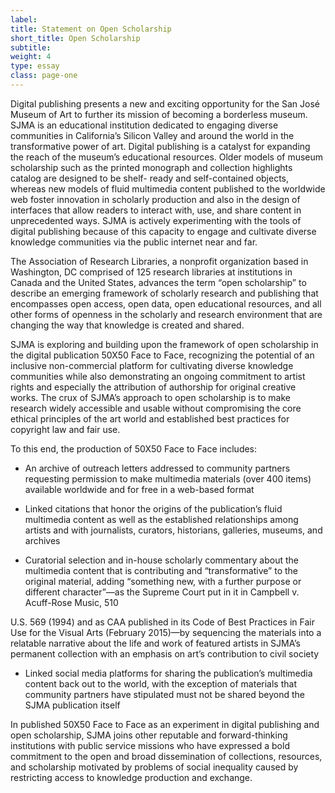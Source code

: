 ```yaml
---
label:
title: Statement on Open Scholarship
short_title: Open Scholarship
subtitle:
weight: 4
type: essay
class: page-one
---
```


Digital publishing presents a new and exciting opportunity for the San José Museum of Art to further its mission of becoming a borderless museum. SJMA is an educational institution dedicated to engaging diverse communities in California’s Silicon Valley and around the world in the transformative power of art. Digital publishing is a catalyst for expanding the reach of the museum’s educational resources. Older models of museum scholarship such as the printed monograph and collection highlights catalog are designed to be shelf- ready and self-contained objects, whereas new models of fluid multimedia content published to the worldwide web foster innovation in scholarly production and also in the design of interfaces that allow readers to interact with, use, and share content in unprecedented ways. SJMA is actively experimenting with the tools of digital publishing because of this capacity to engage and cultivate diverse knowledge communities via the public internet near and far.

The Association of Research Libraries, a nonprofit organization based in Washington, DC comprised of 125 research libraries at institutions in Canada and the United States, advances the term “open scholarship” to describe an emerging framework of scholarly research and publishing that encompasses open access, open data, open educational resources, and all other forms of openness in the scholarly and research environment that are changing the way that knowledge is created and shared.

SJMA is exploring and building upon the framework of open scholarship in the digital publication 50X50 Face to Face, recognizing the potential of an inclusive non-commercial platform for cultivating diverse knowledge communities while also demonstrating an ongoing commitment to artist rights and especially the attribution of authorship for original creative works. The crux of SJMA’s approach to open scholarship is to make research widely accessible and usable without compromising the core ethical principles of the art world and established best practices for copyright law and fair use.

To this end, the production of 50X50 Face to Face includes:

- An archive of outreach letters addressed to community partners requesting permission to make multimedia materials (over 400 items) available worldwide and for free in a web-based format

- Linked citations that honor the origins of the publication’s fluid multimedia content as well as the established relationships among artists and with journalists, curators, historians, galleries, museums, and archives

- Curatorial selection and in-house scholarly commentary about the multimedia content that is contributing and “transformative” to the original material, adding “something new, with a further purpose or different character”—as the Supreme Court put in it in Campbell v. Acuff-Rose Music, 510

U.S. 569 (1994) and as CAA published in its Code of Best Practices in Fair Use for the Visual Arts (February 2015)—by sequencing the materials into a relatable narrative about the life and work of featured artists in SJMA’s permanent collection with an emphasis on art’s contribution to civil society

- Linked social media platforms for sharing the publication’s multimedia content back out to the world, with the exception of materials that community partners have stipulated must not be shared beyond the SJMA publication itself

In published 50X50 Face to Face as an experiment in digital publishing and open scholarship, SJMA joins other reputable and forward-thinking institutions with public service missions who have expressed a bold commitment to the open and broad dissemination of collections, resources, and scholarship motivated by problems of social inequality caused by restricting access to knowledge production and exchange.
